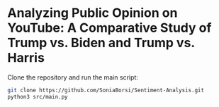 # Analyzing Public Opinion on YouTube: A Comparative Study of Trump vs. Biden and Trump vs. Harris

Clone the repository and run the main script:
```bash
git clone https://github.com/SoniaBorsi/Sentiment-Analysis.git
python3 src/main.py
